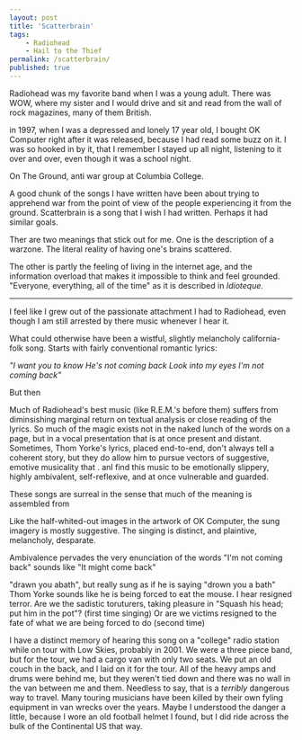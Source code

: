 ```yaml
---
layout: post
title: 'Scatterbrain'
tags:
    - Radiohead
    - Hail to the Thief
permalink: /scatterbrain/
published: true
---
```


Radiohead was my favorite band when I was a young adult.
There was WOW, where my sister and I would drive and sit and read from the wall of rock magazines, many of them British.

in 1997, when I was a depressed and lonely 17 year old, I bought OK Computer right after it was released, because I had read some buzz on it. I was so hooked in by it, that I remember I stayed up all night, listening to it over and over, even though it was a school night.

On The Ground, anti war group at Columbia College.

A good chunk of the songs I have written have been about trying to apprehend war from the point of view of the people experiencing it from the ground. Scatterbrain is a song that I wish I had written. Perhaps it had similar goals.

Ther are two meanings that stick out for me. One is the description of a warzone. The literal reality of having one's brains scattered.

The other is partly the feeling of living in the internet age, and the information overload that makes it impossible to think and feel grounded. "Everyone, everything, all of the time" as it is described in _Idioteque_.

---

I feel like I grew out of the passionate attachment I had to Radiohead, even though I am still arrested by there music whenever I hear it.

What could otherwise have been a wistful, slightly melancholy california-folk song.
Starts with fairly conventional romantic lyrics:

_"I want you to know
He's not coming back
Look into my eyes
I'm not coming back"_

But then

Much of Radiohead's best music (like R.E.M.'s before them) suffers from diminsishing marginal return on textual analysis or close reading of the lyrics. So much of the magic exists not in the naked lunch of the words on a page, but in a vocal presentation that is at once present and distant. Sometimes, Thom Yorke's lyrics, placed end-to-end, don't always tell a coherent story, but they do allow him to pursue vectors of suggestive, emotive musicality that . anI find this music to be emotionally slippery, highly ambivalent, self-reflexive, and at once vulnerable and guarded.

These songs are surreal in the sense that much of the meaning is assembled from

Like the half-whited-out images in the artwork of OK Computer, the sung imagery is mostly suggestive. The singing is distinct, and plaintive, melancholy, desparate.

Ambivalence pervades the very enunciation of the words
"I'm not coming back" sounds like "It might come back"

"drawn you abath", but really sung as if he is saying "drown you a bath"
Thom Yorke sounds like he is being forced to eat the mouse. I hear resigned terror.
Are we the sadistic toruturers, taking pleasure in "Squash his head; put him in the pot"? (first time singing)
Or are we victims resigned to the fate of what we are being forced to do (second time)

I have a distinct memory of hearing this song on a "college" radio station while on tour with Low Skies, probably in 2001. We were a three piece band, but for the tour, we had a cargo van with only two seats. We put an old couch in the back, and I laid on it for the tour. All of the heavy amps and drums were behind me, but they weren't tied down and there was no wall in the van between me and them. Needless to say, that is a _terribly_ dangerous way to travel. Many touring musicians have been killed by their own fyling equipment in van wrecks over the years. Maybe I understood the danger a little, because I wore an old football helmet I found, but I did ride across the bulk of the Continental US that way.
